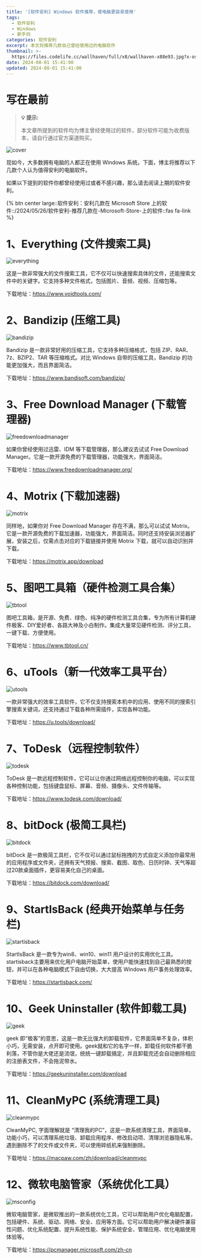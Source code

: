 ```yaml
---
title: '[软件安利] Windows 软件推荐，使电脑更容易使用'
tags:
  - 软件安利
  - Windows
  - 新手向
categories: 软件安利
excerpt: 本文将推荐几款自己曾经使用过的电脑软件
thumbnail: >-
  https://files.codelife.cc/wallhaven/full/x8/wallhaven-x88e93.jpg?x-oss-process=image/resize,limit_0,m_fill,w_2560,h_1440/quality,Q_92/format,webp
date: 2024-08-01 15:41:00
updated: 2024-08-01 15:41:00
---
```



# 写在最前

> **💡 提示:** 
>
> 本文章所提到的软件均为博主曾经使用过的软件，部分软件可能为收费版本，请自行通过官方渠道购买。

![cover](https://files.codelife.cc/wallhaven/full/x8/wallhaven-x88e93.jpg?x-oss-process=image/resize,limit_0,m_fill,w_2560,h_1440/quality,Q_92/format,webp)

现如今，大多数拥有电脑的人都正在使用 Windows 系统。下面，博主将推荐以下几款个人认为值得安利的电脑软件。

如果以下提到的软件你都曾经使用过或者不感兴趣，那么请去阅读上期的软件安利。

{% btn center large::软件安利：安利几款在 Microsoft Store 上的软件::/2024/05/26/软件安利-推荐几款在-Microsoft-Store-上的软件::fas fa-link %} 


# 1、Everything (文件搜索工具)

![everything](/images/2024/0801/everything.jpg)

这是一款非常强大的文件搜索工具，它不仅可以快速搜索具体的文件，还能搜索文件中的关键字。它支持多种文件格式，包括图片、音频、视频、压缩包等。

下载地址：https://www.voidtools.com/

# 2、Bandizip (压缩工具)

![bandizip](/images/2024/0801/bandizip.jpg)

Bandizip 是一款非常好用的压缩工具，它支持多种压缩格式，包括 ZIP、RAR、7z、BZIP2、TAR 等压缩格式。对比 Windows 自带的压缩工具，Bandizip 的功能更加强大，而且界面简洁。

下载地址：https://www.bandisoft.com/bandizip/

# 3、Free Download Manager (下载管理器)

![freedownloadmanager](/images/2024/0801/fdm.jpg)

如果你曾经使用过迅雷、IDM 等下载管理器，那么建议去试试 Free Download Manager。它是一款开源免费的下载管理器，功能强大，界面简洁。

下载地址：https://www.freedownloadmanager.org/

# 4、Motrix (下载加速器)

![motrix](/images/2024/0801/motrix.jpg)

同样地，如果你对 Free Download Manager 存在不满，那么可以试试 Motrix。它是一款开源免费的下载加速器，功能强大，界面简洁。同时还支持安装浏览器扩展，安装之后，仅需点击对应的下载链接并使用 Motrix 下载，就可以自动识别并下载。

下载地址：https://motrix.app/download

# 5、图吧工具箱（硬件检测工具合集）

![tbtool](/images/2024/0801/tbtool.jpg)

图吧工具箱，是开源、免费、绿色、纯净的硬件检测工具合集，专为所有计算机硬件极客、DIY爱好者、各路大神及小白制作。集成大量常见硬件检测、评分工具，一键下载、方便使用。

下载地址：https://www.tbtool.cn/

# 6、uTools（新一代效率工具平台）

![utools](/images/2024/0801/utools.jpg)

一款非常强大的效率工具软件，它不仅支持搜索本机中的应用、使用不同的搜索引擎搜索关键词，还支持通过下载各种所需插件，实现各种功能。

下载地址：https://u.tools/download/

# 7、ToDesk（远程控制软件）

![todesk](/images/2024/0801/todesk.jpg)

ToDesk 是一款远程控制软件，它可以让你通过网络远程控制你的电脑，可以实现各种控制功能，包括键盘鼠标、屏幕、音频、摄像头、文件传输等。

下载地址：https://www.todesk.com/download/

# 8、bitDock (极简工具栏)

![bitdock](/images/2024/0801/bitdock.png)

bitDock 是一款极简工具栏，它不仅可以通过鼠标拖拽的方式自定义添加你最常用的应用程序或文件夹，还拥有天气预报、搜索、截图、取色、日历时钟、天气等超过20款桌面插件，更容易美化自己的桌面。

下载地址：https://bitdock.com/download/

# 9、StartIsBack (经典开始菜单与任务栏)

![startisback](/images/2024/0801/startisback.jpg)

StartIsBack 是一款专为win8、win10、win11 用户设计的实用优化工具。startisback主要用来优化用户电脑开始菜单，使用户能快速找到自己最熟悉的按钮，并可以在各种电脑模式下自由切换，大大提高 Windows 用户事务处理效率。

下载地址：https://startisback.com/

# 10、Geek Uninstaller (软件卸载工具)

![geek](/images/2024/0801/geek.jpg)

geek 即“极客”的意思，这是一款无比强大的卸载软件，它界面简单不复杂，体积小巧，无需安装，点开即可使用。geek就和它的名字一样，卸载任何软件都干脆利落，不管你是大佬还是流氓，统统一键卸载搞定，并且卸载完还会自动删除相应的注册表文件，不会拖泥带水。

下载地址：https://geekuninstaller.com/download

# 11、CleanMyPC (系统清理工具)

![cleanmypc](/images/2024/0801/cleanmypc.jpg)

CleanMyPC, 字面理解就是 “清理我的PC”，这是一款系统清理工具，界面简单，功能小巧，可以清理系统垃圾、卸载应用程序、修改启动项、清理浏览器隐私等。遇到删除不了的文件或文件夹，可以使用碎纸机来强制删除。

下载地址：https://macpaw.com/zh/download/cleanmypc

# 12、微软电脑管家（系统优化工具）

![msconfig](/images/2024/0801/msconfig.jpg)

微软电脑管家，是微软推出的一款系统优化工具，它可以帮助用户优化电脑配置，包括硬件、系统、驱动、网络、安全、应用等方面。它可以帮助用户解决硬件兼容性问题、优化系统配置、提升系统性能、保护系统安全、管理应用、优化电脑使用体验等。

下载地址：https://pcmanager.microsoft.com/zh-cn